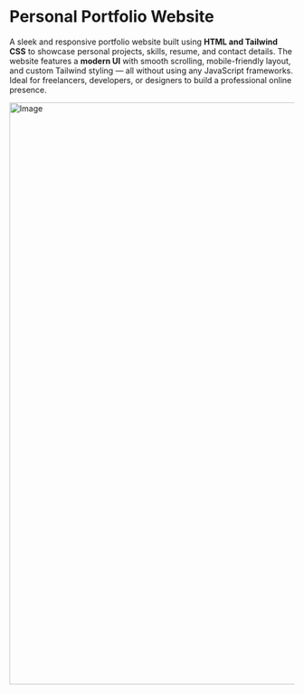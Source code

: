 # Personal Portfolio Website

A sleek and responsive portfolio website built using **HTML and Tailwind CSS** to showcase personal projects, skills, resume, and contact details. The website features a **modern UI** with smooth scrolling, mobile-friendly layout, and custom Tailwind styling — all without using any JavaScript frameworks. Ideal for freelancers, developers, or designers to build a professional online presence.

<img width="1876" height="1029" alt="Image" src="https://github.com/user-attachments/assets/1efc248f-f1ab-4668-b343-ccdf52ff4e5d" />
